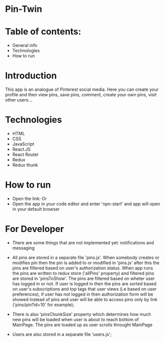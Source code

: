 # Pin-Twin

# Table of contents: 
* General info
* Technologies
* How to run

# Introduction
This app is an analogue of Pinterest social media. Here you can create your profile and then view pins, save pins, comment, create your own pins, visit other users...


# Technologies
* HTML
* CSS
* JavaScript
* React.JS
* React Router
* Redux
* Redux thunk

# How to run
* Open the link: 
Or
* Open the app in your code editor and enter 'npn-start' and app will open in your default browser

# For Developer
* There are some things that are not implemented yet: notifications and messaging
* All pins are stored in a separate file 'pins.js'. When somebody creates or modifies pin then the pin is added to or modified in 'pins.js' after this the pins are filtered based on user's authorization status. 
When app runs the pins are written to redux store ('allPins' property) and filtered pins are stored in 'pinsToShow'. The pins are filtered based on wheter user has logged in or not.  If user is logged in then the pins are sorted based on user's subscriptions and top tags that user views 
(i.e based on user preferences), if user has not logged in then authorization form will be showed instead of pins and user will be able to access pins only by link ('pins/pin?id=10' for example);
* There is also 'pinsChunkSize' property which determines how much new pins will be loaded when user is about to reach bottom of MainPage. The pins are loaded up as user scrolls throught MainPage

* Users are also stored in a separate file 'users.js';
